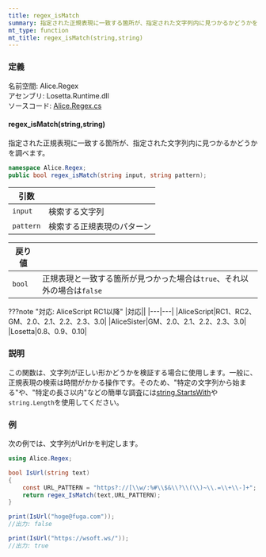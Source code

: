 ```yaml
---
title: regex_isMatch
summary: 指定された正規表現に一致する箇所が、指定された文字列内に見つかるかどうかを調べます。
mt_type: function
mt_title: regex_isMatch(string,string)
---
```


### 定義
名前空間: Alice.Regex<br/>
アセンブリ: Losetta.Runtime.dll<br/>
ソースコード: [Alice.Regex.cs](https://github.com/WSOFT-Project/Losetta/blob/master/Losetta.Runtime/Alice.Regex.cs)

#### regex_isMatch(string,string)

指定された正規表現に一致する箇所が、指定された文字列内に見つかるかどうかを調べます。

```cs title="AliceScript"
namespace Alice.Regex;
public bool regex_isMatch(string input, string pattern);
```

|引数| |
|-|-|
|`input`|検索する文字列|
|`pattern`|検索する正規表現のパターン|

|戻り値| |
|-|-|
|`bool`|正規表現と一致する箇所が見つかった場合は`true`、それ以外の場合は`false`|

???note "対応: AliceScript RC1以降"
    |対応||
    |---|---|
    |AliceScript|RC1、RC2、GM、2.0、2.1、2.2、2.3、3.0|
    |AliceSister|GM、2.0、2.1、2.2、2.3、3.0|
    |Losetta|0.8、0.9、0.10|

### 説明
この関数は、文字列が正しい形かどうかを検証する場合に使用します。一般に、正規表現の検索は時間がかかる操作です。そのため、"特定の文字列から始まる"や、"特定の長さ以内"などの簡単な調査には[string.StartsWith](../../string/startswith.md)や`string.Length`を使用してください。

### 例
次の例では、文字列がUrlかを判定します。

```cs title="AliceScript"
using Alice.Regex;

bool IsUrl(string text)
{
    const URL_PATTERN = "https?://[\\w/:%#\\$&\\?\\(\\)~\\.=\\+\\-]+";
    return regex_IsMatch(text,URL_PATTERN);
}

print(IsUrl("hoge@fuga.com"));
//出力: false

print(IsUrl("https://wsoft.ws/"));
//出力: true
```